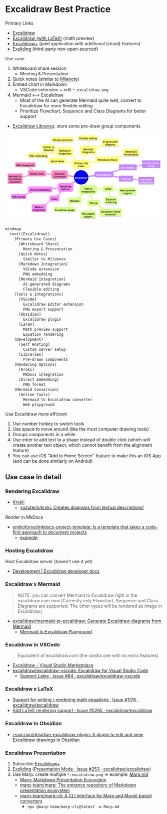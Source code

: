 # Excalidraw Best Practice

Primary Links

- [Excalidraw](https://excalidraw.com/)
- [Excalidraw (with LaTeX)](https://math.preview.excalidraw.com/) (math preview)
- [Excalidraw+](https://plus.excalidraw.com/plus) (paid application with additional (cloud) features)
- [Exsliding](https://exsliding.sandroroth.com/) (third-party non-open-sourced)

Use case

1. Whiteboard share session
   - Meeting & Presentation
2. Quick notes (similar to [Milanote](https://www.milanote.com/refer/rcFGaMLt9ts7hljGQX))
3. Embed chart in Markdown
   - VSCode extension + edit `*.excalidraw.png`
4. Mermaid <--> Excalidraw
   - Most of the AI can generate Mermaid quite well, convert to Excalidraw for more flexible editing
   - Prioritize Flowchart, Sequence and Class Diagrams for better support

- [Excalidraw Libraries](https://libraries.excalidraw.com/?theme=light&sort=default): store some pre-draw group components

![example](excalidraws/mindmap_example.excalidraw.png)

```mermaid
mindmap
  root((Excalidraw))
    (Primary Use Cases)
      [Whiteboard Share]
        Meeting & Presentation
      [Quick Notes]
        Similar to Milanote
      [Markdown Integration]
        VSCode extension
        PNG embedding
      [Mermaid Integration]
        AI-generated diagrams
        Flexible editing
    (Tools & Integrations)
      [VSCode]
        Excalidraw Editor extension
        PNG export support
      [Obsidian]
        Excalidraw plugin
      [LaTeX]
        Math preview support
        Equation rendering
    (Development)
      [Self Hosting]
        Custom server setup
      [Libraries]
        Pre-drawn components
    (Rendering Options)
      [Kroki]
        MkDocs integration
      [Direct Embedding]
        PNG format
    (Mermaid Conversion)
      [Online Tools]
        Mermaid to Excalidraw converter
        Web playground
```

Use Excalidraw more efficient

1. Use number hotkey to switch tools
2. Use space to move around (like the most computer drawing tools)
3. Groups components in a while
4. Use enter to add text to a shape instead of double click (which will create another text object, which cannot benefit from the alignment feature)
5. You can use iOS "Add to Home Screen" feature to make this an iOS App (and can be done similarly on Android)

## Use case in detail

### Rendering Excalidraw

- [Kroki!](https://kroki.io/)
  - [yuzutech/kroki: Creates diagrams from textual descriptions!](https://github.com/yuzutech/kroki)

Render in MkDocs

- [emilioforrer/mkdocs-project-template: Is a template that takes a code-first approach to document projects](https://github.com/emilioforrer/mkdocs-project-template)
  - [example](https://github.com/emilioforrer/mkdocs-project-template/blob/e7a78156c0605e82847690b9b89bc8eb96cad142/source/examples/kroki/index.md?plain=1#L303-L307)

### Hosting Excalidraw

Host Excalidraw server (haven't use it yet)

- [Development | Excalidraw developer docs](https://docs.excalidraw.com/docs/introduction/development)

### Excalidraw x Mermaid

> NOTE: you can convert Mermaid to Excalidraw right in the excalidraw.com now (Currently only Flowchart, Sequence and Class Diagrams are supported. The other types will be rendered as image in Excalidraw.)

- [excalidraw/mermaid-to-excalidraw: Generate Excalidraw diagrams from Mermaid](https://github.com/excalidraw/mermaid-to-excalidraw)
  - [Mermaid to Excalidraw Playground](https://mermaid-to-excalidraw.vercel.app/)

### Excalidraw in VSCode

> Equivalent of excalidraw.com (the vanilla one with no extra features)

- [Excalidraw - Visual Studio Marketplace](https://marketplace.visualstudio.com/items?itemName=pomdtr.excalidraw-editor)
- [excalidraw/excalidraw-vscode: Excalidraw for Visual Studio Code](https://github.com/excalidraw/excalidraw-vscode)
  - [Support Latex · Issue #84 · excalidraw/excalidraw-vscode](https://github.com/excalidraw/excalidraw-vscode/issues/84)

### Excalidraw x LaTeX

- [Support for writing / rendering math equations · Issue #1176 · excalidraw/excalidraw](https://github.com/excalidraw/excalidraw/issues/1176)
- [Add LaTeX rendering support · Issue #5265 · excalidraw/excalidraw](https://github.com/excalidraw/excalidraw/issues/5265#issuecomment-1438107769)

### Excalidraw in Obsidian

- [zsviczian/obsidian-excalidraw-plugin: A plugin to edit and view Excalidraw drawings in Obsidian](https://github.com/zsviczian/obsidian-excalidraw-plugin)

### Excalidraw Presentation

1. Subscribe [Excalidraw+](https://plus.excalidraw.com/)
2. [Exsliding](https://exsliding.sandroroth.com/) ([Presentation Mode · Issue #253 · excalidraw/excalidraw](https://github.com/excalidraw/excalidraw/issues/253#issuecomment-1786450778))
3. Use Marp: create multiple `*.excalidraw.png` => example: [Marp.md](Marp.md)
   - [Marp: Markdown Presentation Ecosystem](https://marp.app/#get-started)
   - [marp-team/marp: The entrance repository of Markdown presentation ecosystem](https://github.com/marp-team/marp?tab=readme-ov-file)
   - [marp-team/marp-cli: A CLI interface for Marp and Marpit based converters](https://github.com/marp-team/marp-cli)
     - `npx @marp-team/marp-cli@latest -w Marp.md`
